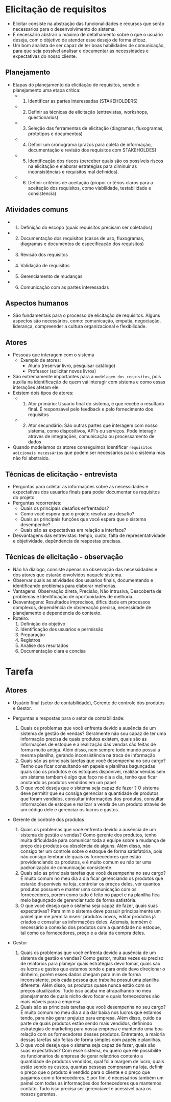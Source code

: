 # Elicitação de requisitos
- Elicitar consiste na abstração das funcionalidades e recursos que serão necessarios para o desenvolvimento do sistema.
- É necessário abstrair o máximo de detalhamento sobre o que o usuário deseja, com o objetivo de atender esse desejo de forma eficaz.
- Um bom analista de ser capaz de ter boas habilidades de comunicação, para que seja possível analisar e documentar as necessidades e expectativas do nosso cliente.

## Planejamento 

- Etapas do planejamento da elicitação de requisitos, sendo o planejamento uma etapa crítica:
    - 1. Identificar as partes interessadas (STAKEHOLDERS)
    - 2. Definir as técnicas de elicitação (entrevistas, workshops, questionarios)
    - 3. Seleção das ferramentas de elicitação (diagramas, fluxogramas, prototipos e documentos)
    - 4. Definir um cronograma (prazos para coleta de informação, documentação e revisão dos requisitos com STAKEHOLDES)
    - 5. Identificação dos riscos (perceber quais são os possíveis riscos na elicitação e elaborar estratégias para diminuir as inconsistências e requisitos mal definidos).
    - 6. Definir critérios de aceitação (propor critérios claros para a aceitação dos requisitos, como viabilidade, testabilidade e consistencia)

## Atividades comuns

- 1. Definição do escopo (quais requisitos precisam ser coletados)
- 2. Documentação dos requisitos (casos de uso, fluxogramas, diagramas e documentos de especificação dos requisitos)
- 3. Revisão dos requisitos
- 4. Validação de requisitos
- 5. Gerenciamento de mudanças
- 6. Comunicação com as partes interessadas

## Aspectos humanos

- São fundamentais para o processo de elicitação de requisitos. Alguns aspectos são necessários, como: comunicação, empatia, negociação, liderança, compreender a cultura organizacional e flexibilidade.

## Atores

- Pessoas que interagem com o sistema
    - Exemplo de atores:
        - Aluno (reservar livro, pesquisar catálogo)
        - Professor (solicitar novos livros)
- São extremamente importantes para a `modelagem dos requisitos`, pois auxilia na identificação de quem vai interagir com sistema e como essas interações afetam ele.
- Existem dois tipos de atores:
     - 1. Ator primário: Usuario final do sistema, e que recebe o resultado final. É responsável pelo feedback e pelo fornecimento dos requisitos
     - 2. Ator secundário: São outras partes que interagem com nosso sistema, como dispositivos, API's ou serviços. Pode interagir através de integrações, comunicação ou processamento de dados
- Quando modelamos os atores conseguimos identificar `requisitos adicionais necessários` que podem ser necessários para o sistema mas não foi abstraido.

## Técnicas de elicitação - entrevista

- Perguntas para coletar as informações sobre as necessidades e expectativas dos usuarios finais para poder documentar os requisitos do projeto
- Perguntas recorrentes:
    - Quais os principais desafios enfrentados?
    - Como você espera que o projeto resolva seu desafio?
    - Quais as principais funções que você espera que o sistema desempenhe?
    - Quais são as expectativas em relação a interface?
- Desvantagens das entrevistas: tempo, custo, falta de representatividade e objetividade, depêndencia de respostas precisas.

## Técnicas de elicitação - observação

- Não há dialogo, consiste apenas na observação das necessidades e dos atores que estarão envolvidos naquele sistema.
- Observar quais as atividades dos usuarios finais, documentando e identificando problemas para elaborar melhorias.
- Vantagens: Observação direta, Precisão, Não intrusiva, Descoberta de problemas e Identificação de oportunidades de melhoria.
- Desvantagens: Resultados imprecisos, dificuldade em processos complexos, dependência de observação precisa, necessidade de planejamento e dependencia do contexto.
- Roteiro:
    1. Definição do objetivo
    2. Identificação dos usuarios e permissão
    3. Preparação
    4. Registros
    5. Análise dos resultados
    6. Documentação clara e concisa


# Tarefa

## Atores

- Usuário final (setor de contabilidade), Gerente de controle dos produtos e Gestor.
    
- Perguntas e respostas para o setor de contabilidade:
    1. Quais os problemas que você enfrenta devido a ausência de um sistema de gestão de vendas? Geralmente não sou capaz de ter uma informação precisa de quais produtos existem, quais são as informações de estoque e a realização das vendas são feitas de forma muito antiga. Além disso, nem sempre todo mundo possuí a mesma planilha, gerando inconsistência na troca de informação
    2. Quais são as principais tarefas que você desempenha no seu cargo? Tenho que ficar consultando em papeis e planilhas bagunçadas quais são os produtos e os estoques disponívei, realizar vendas sem um sistema também é algo que faço no dia a dia, tenho que ficar anotando os produtos vendidos em um papel
    3. O que você deseja que o sistema seja capaz de fazer ? O sistema deve permitir que eu consiga gerenciar a quantidade de produtos que foram vendidos, consultar informações dos produtos, consultar informações de estoque e realizar a venda de um produto através de um código dele e gerenciar os lucros e gastos.
- Gerente de controle dos produtos
    1. Quais os problemas que você enfrenta devido a ausência de um sistema de gestão e vendas? Como gerente dos produtos, tenho muita dificuldade para comunicar toda a equipe sobre a mudança de preço dos produtos ou obsolência de alguns. Além disso, não consigo ter um controle sobre o estoque de forma satisfatória, pois não consigo lembrar de quais os fornecedores que estão providenciando os produtos, e é muito comum eu não ter uma padronização de comunicação consistente.
    2. Quais são as principais tarefas que vocẽ desempenha no seu cargo? É muito comum no meu dia a dia ficar gerenciando os produtos que estarão disponiveis na loja, controlar os preços deles, ver quantos produtos possuem e manter uma comunicação com os fornecedores, porém como tudo é feito no papel e na planilha fica meio bagunçado de gerenciar tudo de forma satistória.
    3. O que você deseja que o sistema seja capaz de fazer, quais suas expectativas? Para mim o sistema deve possuir principalmente um painel que me permita inserir produtos novos, editar produtos já criados e consultar as informações deles. Ademais, também é necessário a conexão dos produtos com a quantidade no estoque, tal como os fornecedores, preço e a data da compra deles.
- Gestor
    1. Quais os problemas que você enfrenta devido a ausência de um sistema de gestão e vendas? Como gestor, muitas vezes eu preciso de relatórios para planejar quais estratégias devo tomar, quais são os lucros e gastos que estamos tendo e para onde devo direcionar o dinheiro, porém esses dados chegam para mim de forma inconsistente, pois cada pessoa que trabalha possui uma planilha diferente. Além disso, os produtos quase nunca estão com os preços atualizados. Tudo isso acaba me atrapalhando no meu planejamento de quais nicho devo focar e quais fornecedores são mais viáveis para a empresa.
    2. Quais são as principais tarefas que você desempenha no seu cargo? É muito comum no meu dia a dia dar baixa nos lucros que estamos tendo, para não gerar prejuízo para empresa. Além disso, cuido da parte de quais produtos estão sendo mais vendidos, definindo estratégias de marketing para nossa empresa e mantendo uma boa relação com os fornecedores desses produtos. Entretanto, a maioria dessas tarefas são feitas de forma simples com papéis e planilhas.
    3. O que você deseja que o sistema seja capaz de fazer, quais são suas expectativas? Com esse sistema, eu quero que ele possibilite os funcionários da empresa de gerar relatórios contento a quantidade de produtos vendidos, qual foi a margem de lucro, quais estão sendo os custos, quantas pessoas compraram na loja, definir o preço que o produto é vendido para o cliente e o preço que pagamos com o fornecedores. E por fim, é necessários também um painel com todas as informações dos fornecedores que mantemos contato. Tudo isso precisa ser gerenciavel e acessível para os nossos gerentes.
